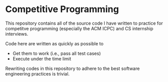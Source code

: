 # Competitive Programming
This repository contains all of the source code I have written to practice for competitve programming (especially the ACM ICPC) and CS internship interviews.

Code here are written as quickly as possible to
* Get them to work (i.e., pass all test cases)
* Execute under the time limit

Rewriting codes in this repository to adhere to the best software engineering practices is trivial.
